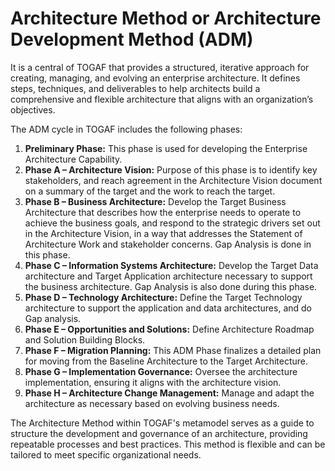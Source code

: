 # Architecture Method or Architecture Development Method (ADM)

It is a central of TOGAF that provides a structured, iterative approach for creating, managing, and evolving an enterprise architecture. It defines steps, techniques, and deliverables to help architects build a comprehensive and flexible architecture that aligns with an organization’s objectives.

The ADM cycle in TOGAF includes the following phases:

1. **Preliminary Phase:** This phase is used for developing the Enterprise Architecture Capability.
2. **Phase A – Architecture Vision:** Purpose of this phase is to identify key stakeholders, and reach agreement in the Architecture Vision document on a summary 
               of the target and the work to reach the target.
3. **Phase B – Business Architecture:** Develop the Target Business Architecture that describes how the enterprise needs to operate to achieve the business goals, 
               and respond to the strategic drivers set out in the Architecture Vision, in a way that addresses the Statement of Architecture Work and stakeholder 
               concerns. Gap Analysis is done in this phase.
4. **Phase C – Information Systems Architecture:** Develop the Target Data architecture and Target Application architecture necessary to support the business 
               architecture. Gap Analysis is also done during this phase.
5. **Phase D – Technology Architecture:** Define the Target Technology architecture to support the application and data architectures, and do Gap analysis.
6. **Phase E – Opportunities and Solutions:** Define Architecture Roadmap and Solution Building Blocks.
7. **Phase F – Migration Planning:** This ADM Phase finalizes a detailed plan for moving from the Baseline Architecture to the Target Architecture.
8. **Phase G – Implementation Governance:** Oversee the architecture implementation, ensuring it aligns with the architecture vision.
9. **Phase H – Architecture Change Management:** Manage and adapt the architecture as necessary based on evolving business needs.

The Architecture Method within TOGAF's metamodel serves as a guide to structure the development and governance of an architecture, providing repeatable processes and best practices. This method is flexible and can be tailored to meet specific organizational needs. 

